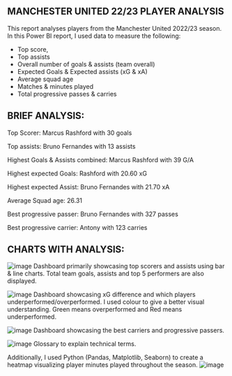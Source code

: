 ## MANCHESTER UNITED 22/23 PLAYER ANALYSIS

This report analyses players from the Manchester United 2022/23 season. In this Power BI report, I used data to measure the following:

- Top score, 
- Top assists
- Overall number of goals & assists (team overall)
- Expected Goals & Expected assists (xG & xA)
- Average squad age
- Matches & minutes played
- Total progressive passes & carries

## BRIEF ANALYSIS:

Top Scorer: Marcus Rashford with 30 goals 

Top assists: Bruno Fernandes with 13 assists

Highest Goals & Assists combined: Marcus Rashford with 39 G/A

Highest expected Goals: Rashford with 20.60 xG

Highest expected Assist: Bruno Fernandes with 21.70 xA 

Average Squad age: 26.31

Best progressive passer: Bruno Fernandes with 327 passes 

Best progressive carrier: Antony with 123 carries

## CHARTS WITH ANALYSIS:

![image](https://github.com/user-attachments/assets/d26e9b0f-6f02-4a4d-a427-07d296b9f7e3)
Dashboard primarily showcasing top scorers and assists using bar & line charts. Total team goals, assists and top 5 performers are also displayed.

![image](https://github.com/user-attachments/assets/47888865-0d03-4a26-94df-74f78e3747a0)
Dashboard showcasing xG difference and which players underperformed/overperformed. I used colour to give a better visual understanding. Green means overperformed and Red means underperformed.

![image](https://github.com/user-attachments/assets/623f9f3f-89d9-4622-bfaf-78827074a7b8)
Dashboard showcasing the best carriers and progressive passers.

![image](https://github.com/user-attachments/assets/db0d6dac-c399-4b07-a0e8-6487196dbfdc)
Glossary to explain technical terms.

Additionally, I used Python (Pandas, Matplotlib, Seaborn) to create a heatmap visualizing player minutes played throughout the season.
![image](https://github.com/user-attachments/assets/71418746-cdd2-4cc2-9a2d-9e4e81d0cf7b)
